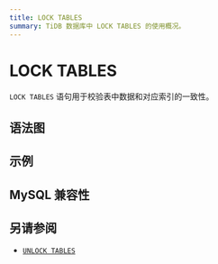 ```yaml
---
title: LOCK TABLES
summary: TiDB 数据库中 LOCK TABLES 的使用概况。
---
```


# LOCK TABLES

`LOCK TABLES` 语句用于校验表中数据和对应索引的一致性。

## 语法图

## 示例

## MySQL 兼容性

## 另请参阅

* [`UNLOCK TABLES`](/sql-statements/sql-statement-unlock-tables.md)